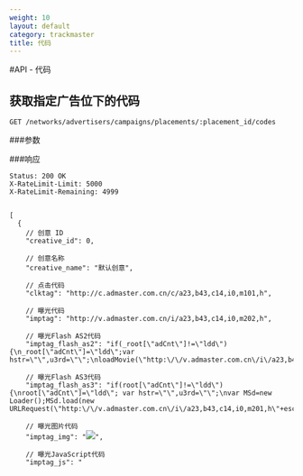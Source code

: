 ```yaml
---
weight: 10
layout: default
category: trackmaster
title: 代码
---
```


#API - 代码

<h2 id="p1">获取指定广告位下的代码</h2>

    GET /networks/advertisers/campaigns/placements/:placement_id/codes

###参数

###响应

<pre class="headers">
<code>Status: 200 OK
X-RateLimit-Limit: 5000
X-RateLimit-Remaining: 4999
</code></pre>
<pre class="highlight">
<code class="language-javascript">
[
  {
    // 创意 ID
    "creative_id": 0,

    // 创意名称
    "creative_name": "默认创意",

    // 点击代码
    "clktag": "http://c.admaster.com.cn/c/a23,b43,c14,i0,m101,h",

    // 曝光代码
    "imptag": "http://v.admaster.com.cn/i/a23,b43,c14,i0,m202,h",

    // 曝光Flash AS2代码
    "imptag_flash_as2": "if(_root[\"adCnt\"]!=\"ldd\") {\n_root[\"adCnt\"]=\"ldd\";var hstr=\"\",u3rd=\"\";\nloadMovie(\"http:\/\/v.admaster.com.cn\/i\/a23,b43,c14,i0,m201,h\"+escape(hstr)+\",d\"+escape(_url)+\",u\"+escape(u3rd),createEmptyMovieClip(\"MSd\",this.getNextHighestDepth()));\n}",

    // 曝光Flash AS3代码
    "imptag_flash_as3": "if(root[\"adCnt\"]!=\"ldd\") {\nroot[\"adCnt\"]=\"ldd\"; var hstr=\"\",u3rd=\"\";\nvar MSd=new Loader();MSd.load(new URLRequest(\"http:\/\/v.admaster.com.cn\/i\/a23,b43,c14,i0,m201,h\"+escape(hstr)+\",d\"+escape(loaderInfo.loaderURL)+\",u\"+escape(u3rd)));this.addChild(MSd);\n}",

    // 曝光图片代码
    "imptag_img": "<img src=\"http:\/\/v.admaster.com.cn\/i\/a23,b43,c14,i0,m203,h\" width=\"1\" height=\"1\" \/>",

    // 曝光JavaScript代码
    "imptag_js": "<script language=\"javascript\">var actId=23,sptId=43,medId=14,invId=0,hstr=\"\";<\/script>\n<script language=\"javascript\" src=\"http:\/\/v.admaster.com.cn\/sodv3\/admTracker.js\"><\/script>",

    // 曝光Flash代码
    "imptag_flash": "<object classid=\"clsid:d27cdb6e-ae6d-11cf-96b8-444553540000\" id=\"TrackMasterBeacon\" align=\"middle\" width=\"1\" height=\"1\"><param name=\"movie\" value=\"http:\/\/v.admaster.com.cn\/i\/a23,b43,c14,i0,m204,h\" \/><param name=\"allowScriptAccess\" value=\"always\" \/><param name=\"quality\" value=\"high\" \/>\n<embed src=\"http:\/\/v.admaster.com.cn\/i\/a23,b43,c14,i0,m204,h\" quality=\"high\" swLiveConnect=true id=\"TrackMasterBeacon\" name=\"TrackMasterBeacon\" width=\"1\" height=\"1\" align=\"middle\" allowScriptAccess=\"always\" type=\"application\/x-shockwave-flash\" \/><\/object>"
  }
]
</code></pre>

